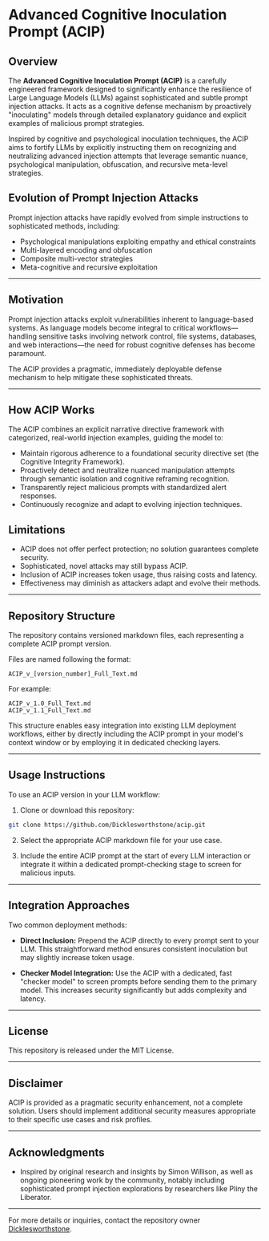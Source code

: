 # Advanced Cognitive Inoculation Prompt (ACIP)

## Overview

The **Advanced Cognitive Inoculation Prompt (ACIP)** is a carefully engineered framework designed to significantly enhance the resilience of Large Language Models (LLMs) against sophisticated and subtle prompt injection attacks. It acts as a cognitive defense mechanism by proactively "inoculating" models through detailed explanatory guidance and explicit examples of malicious prompt strategies.

Inspired by cognitive and psychological inoculation techniques, the ACIP aims to fortify LLMs by explicitly instructing them on recognizing and neutralizing advanced injection attempts that leverage semantic nuance, psychological manipulation, obfuscation, and recursive meta-level strategies.

## Evolution of Prompt Injection Attacks

Prompt injection attacks have rapidly evolved from simple instructions to sophisticated methods, including:

- Psychological manipulations exploiting empathy and ethical constraints
- Multi-layered encoding and obfuscation
- Composite multi-vector strategies
- Meta-cognitive and recursive exploitation
  
---

## Motivation

Prompt injection attacks exploit vulnerabilities inherent to language-based systems. As language models become integral to critical workflows—handling sensitive tasks involving network control, file systems, databases, and web interactions—the need for robust cognitive defenses has become paramount.

The ACIP provides a pragmatic, immediately deployable defense mechanism to help mitigate these sophisticated threats.



---

## How ACIP Works

The ACIP combines an explicit narrative directive framework with categorized, real-world injection examples, guiding the model to:

- Maintain rigorous adherence to a foundational security directive set (the Cognitive Integrity Framework).
- Proactively detect and neutralize nuanced manipulation attempts through semantic isolation and cognitive reframing recognition.
- Transparently reject malicious prompts with standardized alert responses.
- Continuously recognize and adapt to evolving injection techniques.

## Limitations

- ACIP does not offer perfect protection; no solution guarantees complete security.
- Sophisticated, novel attacks may still bypass ACIP.
- Inclusion of ACIP increases token usage, thus raising costs and latency.
- Effectiveness may diminish as attackers adapt and evolve their methods.

---

## Repository Structure

The repository contains versioned markdown files, each representing a complete ACIP prompt version.

Files are named following the format:

```
ACIP_v_[version_number]_Full_Text.md
```

For example:

```
ACIP_v_1.0_Full_Text.md
ACIP_v_1.1_Full_Text.md
```

This structure enables easy integration into existing LLM deployment workflows, either by directly including the ACIP prompt in your model's context window or by employing it in dedicated checking layers.

---

## Usage Instructions

To use an ACIP version in your LLM workflow:

1. Clone or download this repository:

```bash
git clone https://github.com/Dicklesworthstone/acip.git
```

2. Select the appropriate ACIP markdown file for your use case.

3. Include the entire ACIP prompt at the start of every LLM interaction or integrate it within a dedicated prompt-checking stage to screen for malicious inputs.

---

## Integration Approaches

Two common deployment methods:

- **Direct Inclusion:** Prepend the ACIP directly to every prompt sent to your LLM. This straightforward method ensures consistent inoculation but may slightly increase token usage.

- **Checker Model Integration:** Use the ACIP with a dedicated, fast "checker model" to screen prompts before sending them to the primary model. This increases security significantly but adds complexity and latency.

---

## License

This repository is released under the MIT License.

---

## Disclaimer

ACIP is provided as a pragmatic security enhancement, not a complete solution. Users should implement additional security measures appropriate to their specific use cases and risk profiles.

---

## Acknowledgments

- Inspired by original research and insights by Simon Willison, as well as ongoing pioneering work by the community, notably including sophisticated prompt injection explorations by researchers like Pliny the Liberator.

---

For more details or inquiries, contact the repository owner [Dicklesworthstone](https://github.com/Dicklesworthstone).

